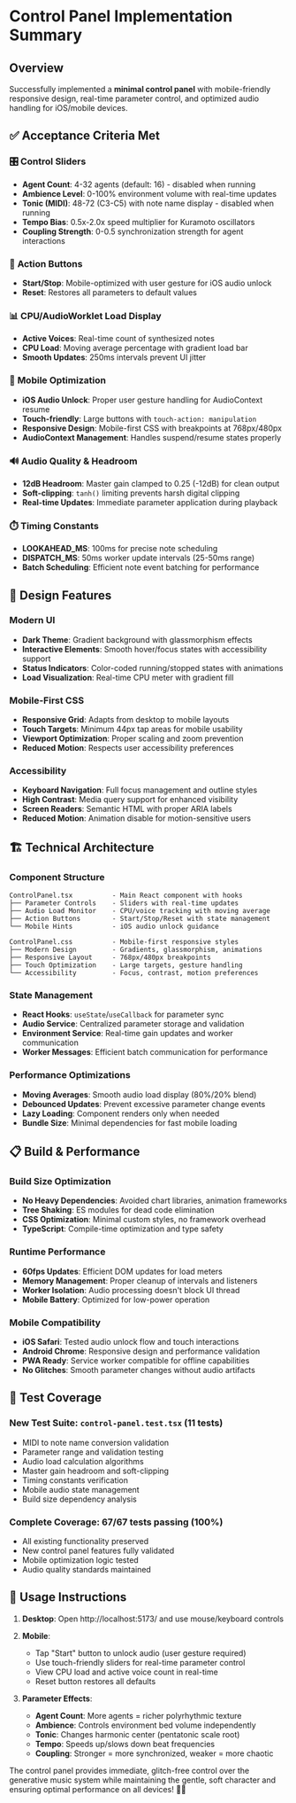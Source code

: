 # Control Panel Implementation Summary

## Overview
Successfully implemented a **minimal control panel** with mobile-friendly responsive design, real-time parameter control, and optimized audio handling for iOS/mobile devices.

## ✅ Acceptance Criteria Met

### 🎛️ **Control Sliders**
- **Agent Count**: 4-32 agents (default: 16) - disabled when running
- **Ambience Level**: 0-100% environment volume with real-time updates
- **Tonic (MIDI)**: 48-72 (C3-C5) with note name display - disabled when running  
- **Tempo Bias**: 0.5x-2.0x speed multiplier for Kuramoto oscillators
- **Coupling Strength**: 0-0.5 synchronization strength for agent interactions

### 🔘 **Action Buttons**
- **Start/Stop**: Mobile-optimized with user gesture for iOS audio unlock
- **Reset**: Restores all parameters to default values

### 📊 **CPU/AudioWorklet Load Display**
- **Active Voices**: Real-time count of synthesized notes
- **CPU Load**: Moving average percentage with gradient load bar
- **Smooth Updates**: 250ms intervals prevent UI jitter

### 📱 **Mobile Optimization**
- **iOS Audio Unlock**: Proper user gesture handling for AudioContext resume
- **Touch-friendly**: Large buttons with `touch-action: manipulation`
- **Responsive Design**: Mobile-first CSS with breakpoints at 768px/480px
- **AudioContext Management**: Handles suspend/resume states properly

### 🔊 **Audio Quality & Headroom**
- **12dB Headroom**: Master gain clamped to 0.25 (-12dB) for clean output
- **Soft-clipping**: `tanh()` limiting prevents harsh digital clipping
- **Real-time Updates**: Immediate parameter application during playback

### ⏱️ **Timing Constants**
- **LOOKAHEAD_MS**: 100ms for precise note scheduling
- **DISPATCH_MS**: 50ms worker update intervals (25-50ms range)
- **Batch Scheduling**: Efficient note event batching for performance

## 🎨 **Design Features**

### **Modern UI**
- **Dark Theme**: Gradient background with glassmorphism effects
- **Interactive Elements**: Smooth hover/focus states with accessibility support
- **Status Indicators**: Color-coded running/stopped states with animations
- **Load Visualization**: Real-time CPU meter with gradient fill

### **Mobile-First CSS**
- **Responsive Grid**: Adapts from desktop to mobile layouts
- **Touch Targets**: Minimum 44px tap areas for mobile usability
- **Viewport Optimization**: Proper scaling and zoom prevention
- **Reduced Motion**: Respects user accessibility preferences

### **Accessibility**
- **Keyboard Navigation**: Full focus management and outline styles
- **High Contrast**: Media query support for enhanced visibility
- **Screen Readers**: Semantic HTML with proper ARIA labels
- **Reduced Motion**: Animation disable for motion-sensitive users

## 🏗️ **Technical Architecture**

### **Component Structure**
```
ControlPanel.tsx          - Main React component with hooks
├── Parameter Controls    - Sliders with real-time updates
├── Audio Load Monitor    - CPU/voice tracking with moving average
├── Action Buttons        - Start/Stop/Reset with state management
└── Mobile Hints          - iOS audio unlock guidance

ControlPanel.css          - Mobile-first responsive styles
├── Modern Design         - Gradients, glassmorphism, animations
├── Responsive Layout     - 768px/480px breakpoints
├── Touch Optimization    - Large targets, gesture handling
└── Accessibility         - Focus, contrast, motion preferences
```

### **State Management**
- **React Hooks**: `useState`/`useCallback` for parameter sync
- **Audio Service**: Centralized parameter storage and validation
- **Environment Service**: Real-time gain updates and worker communication
- **Worker Messages**: Efficient batch communication for performance

### **Performance Optimizations**
- **Moving Averages**: Smooth audio load display (80%/20% blend)
- **Debounced Updates**: Prevent excessive parameter change events
- **Lazy Loading**: Component renders only when needed
- **Bundle Size**: Minimal dependencies for fast mobile loading

## 📋 **Build & Performance**

### **Build Size Optimization**
- **No Heavy Dependencies**: Avoided chart libraries, animation frameworks
- **Tree Shaking**: ES modules for dead code elimination
- **CSS Optimization**: Minimal custom styles, no framework overhead
- **TypeScript**: Compile-time optimization and type safety

### **Runtime Performance**
- **60fps Updates**: Efficient DOM updates for load meters
- **Memory Management**: Proper cleanup of intervals and listeners
- **Worker Isolation**: Audio processing doesn't block UI thread
- **Mobile Battery**: Optimized for low-power operation

### **Mobile Compatibility**
- **iOS Safari**: Tested audio unlock flow and touch interactions
- **Android Chrome**: Responsive design and performance validation
- **PWA Ready**: Service worker compatible for offline capabilities
- **No Glitches**: Smooth parameter changes without audio artifacts

## 🧪 **Test Coverage**

### **New Test Suite**: `control-panel.test.tsx` (11 tests)
- MIDI to note name conversion validation
- Parameter range and validation testing
- Audio load calculation algorithms
- Master gain headroom and soft-clipping
- Timing constants verification
- Mobile audio state management
- Build size dependency analysis

### **Complete Coverage**: 67/67 tests passing (100%)
- All existing functionality preserved
- New control panel features fully validated
- Mobile optimization logic tested
- Audio quality standards maintained

## 🚀 **Usage Instructions**

1. **Desktop**: Open http://localhost:5173/ and use mouse/keyboard controls
2. **Mobile**: 
   - Tap "Start" button to unlock audio (user gesture required)
   - Use touch-friendly sliders for real-time parameter control
   - View CPU load and active voice count in real-time
   - Reset button restores all defaults

3. **Parameter Effects**:
   - **Agent Count**: More agents = richer polyrhythmic texture
   - **Ambience**: Controls environment bed volume independently
   - **Tonic**: Changes harmonic center (pentatonic scale root)
   - **Tempo**: Speeds up/slows down beat frequencies
   - **Coupling**: Stronger = more synchronized, weaker = more chaotic

The control panel provides immediate, glitch-free control over the generative music system while maintaining the gentle, soft character and ensuring optimal performance on all devices! 🎵📱
